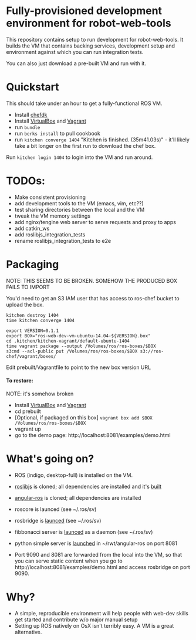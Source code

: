 # Fully-provisioned development environment for robot-web-tools

This repository contains setup to run development for
robot-web-tools. It builds the VM that contains backing services,
development setup and environment against which you can run
integration tests.

You can also just download a pre-built VM and run with it.

# Quickstart

This should take under an hour to get a fully-functional ROS VM.

 * Install [chefdk](http://www.getchef.com/downloads/chef-dk/mac/)
 * Install [VirtualBox](https://www.virtualbox.org/wiki/Downloads) and [Vagrant](https://www.vagrantup.com/downloads)
 * run `bundle`
 * run `berks install` to pull cookbook
 * run `kitchen converge 1404`
    "Kitchen is finished. (35m41.03s)" - it'll likely take a bit longer on the first run to download the chef box.

Run `kitchen login 1404` to login into the VM and run around.


# TODOs:

 * Make consistent provisioning
 * add development tools to the VM (emacs, vim, etc??)
 * test sharing directories between the local and the VM
 * tweak the VM memory settings
 * add nginx/tengine web server to serve requests and proxy to apps
 * add catkin_ws
 * add roslibjs_integration_tests
 * rename roslibjs_integration_tests to e2e

# Packaging

NOTE: THIS SEEMS TO BE BROKEN. SOMEHOW THE PRODUCED BOX FAILS TO IMPORT

You'd need to get an S3 IAM user that has access to ros-chef bucket to upload the box.

    kitchen destroy 1404
    time kitchen converge 1404

    export VERSION=0.1.1
    export BOX="ros-web-dev-vm-ubuntu-14.04-${VERSION}.box"
    cd .kitchen/kitchen-vagrant/default-ubuntu-1404
    time vagrant package --output /Volumes/ros/ros-boxes/$BOX
    s3cmd --acl-public put /Volumes/ros/ros-boxes/$BOX s3://ros-chef/vagrant/boxes/

Edit prebuilt/Vagrantfile to point to the new box version URL

#### To restore:

NOTE: it's somehow broken

 * Install [VirtualBox](https://www.virtualbox.org/wiki/Downloads) and [Vagrant](https://www.vagrantup.com/downloads)
 * cd prebuilt
 * [Optional, if packaged on this box] `vagrant box add $BOX /Volumes/ros/ros-boxes/$BOX`
 * vagrant up
 * go to the demo page: http://localhost:8081/examples/demo.html

# What's going on?
 * ROS (indigo, desktop-full) is installed on the VM.
 * [roslibjs](https://github.com/RobotWebTools/roslibjs) is cloned; all dependencies are installed
   and it's [built](https://github.com/ros-chef/ros-web-dev/blob/master/recipes/rwt_dev_setup.rb#L39)
 * [angular-ros](https://github.com/syrnick/angular-ros) is cloned; all dependencies are installed

 * roscore is launced (see ~/.ros/sv)
 * rosbridge is [launced](https://github.com/ros-chef/ros-web-dev/blob/master/recipes/default.rb#L51) (see ~/.ros/sv)
 * fibbonacci server is [launced](https://github.com/ros-chef/ros-web-dev/blob/master/recipes/default.rb#L57)
   as a daemon (see ~/.ros/sv)

 * python simple server is
   [launched](https://github.com/ros-chef/ros-web-dev/blob/master/recipes/angular_ros.rb#L20)
   in ~/rwt/angular-ros on port 8081

 * Port 9090 and 8081 are forwarded from the local into the VM, so
   that you can serve static content when you go to
   http://localhost:8081/examples/demo.html and access rosbridge on port 9090.

# Why?

 * A simple, reproducible environment will help people with web-dev skills get started and contribute w/o major manual setup
 * Setting up ROS natively on OsX isn't terribly easy. A VM is a great alternative.
